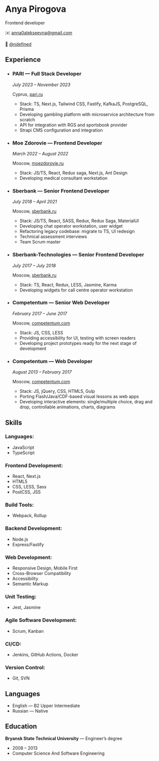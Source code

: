 # Anya Pirogova
Frontend developer

✉️ [anna0alekseevna@gmail.com](mailto:anna0alekseevna@gmail.com)

💬 [@ndefined](https://t.me/ndefined)

## Experience

+ ### PARI — Full Stack Developer 

  *July 2023 – November 2023*

  Cyprus, [pari.ru](http://pari.ru)
  - Stack: TS, Next.js, Tailwind CSS, Fastify, KafkaJS, PostgreSQL, Prisma
  - Developing gambling platform with microservice architecture from scratch
  - API for integration with RGS and sportsbook provider
  - Strapi CMS configuration and integration
 
+ ### Moe Zdorovie — Frontend Developer 

  *March 2022 – August 2022*

  Moscow, [moezdorovie.ru](https://moezdorovie.ru/)
  - Stack: JS/TS, React, Redux saga, Next.js, Ant Design
  - Developing medical consultant workstation

+ ### Sberbank — Senior Frontend Developer 

  *July 2018 – April 2021*

  Moscow, [sberbank.ru](https://www.sberbank.ru/ru/s_m_business)
  - Stack: JS/TS, React, SASS, Redux, Redux Saga, MaterialUI
  - Developing chat operator workstation, user widget
  - Refactoring legacy codebase: migrate to TS, UI redesign
  - Technical assessment interviews
  - Team Scrum master

+ ### Sberbank-Technologies — Senior Frontend Developer 

  *July 2017 – July 2018*

  Moscow, [sberbank.ru](http://www.sberbank.ru/ru/legal)
  - Stack: TS, React, Redux, LESS, Jasmine, Karma
  - Developing widgets for call centre operator workstation

+ ### Competentum — Senior Web Developer 

  *February 2017 – June 2017*

  Moscow, [competentum.com](https://competentum.com/)
  - Stack: JS, CSS, LESS
  - Providing accessibility for UI, testing with screen readers
  - Developing project prototypes ready for the next stage of development

+ ### Competentum — Web Developer 

  *August 2013 – February 2017*

  Moscow, [competentum.com](https://competentum.com/)
  - Stack: JS, jQuery, CSS, HTML5, Gulp
  - Porting Flash/Java/CDF-based visual lessons as web apps
  - Developing interactive elements: single/multiple choice, drag and drop, controllable animations, charts, diagrams

## Skills

### Languages:
- JavaScript
- TypeScript

### Frontend Development:
- React, Next.js
- HTML5
- CSS, LESS, Sass
- PostCSS, JSS

### Build Tools:
- Webpack, Rollup

### Backend Development:
- Node.js
- Express/Fastify

### Web Development:
- Responsive Design, Mobile First
- Cross-Browser Compatibility
- Accessibility
- Semantic Markup

### Unit Testing:
- Jest, Jasmine

### Agile Software Development:
- Scrum, Kanban

### CI/CD:
- Jenkins, GitHub Actions, Docker

### Version Control:
- Git, SVN

## Languages
- English — B2 Upper Intermediate
- Russian — Native

## Education
**Bryansk State Technical University** — Engineer’s degree
- 2008 – 2013
- Computer Science And Software Engineering
